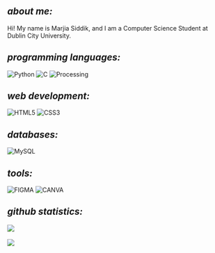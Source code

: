 ## <i>about me:</i>
Hi! My name is Marjia Siddik, and I am a Computer Science Student at Dublin City University. <br>

## <i> programming languages:</i>
![Python](https://img.shields.io/badge/python-3670A0?style=for-the-badge&logo=python&logoColor=ffdd54) 
![C](https://img.shields.io/badge/C-00599C?style=for-the-badge&logo=c&logoColor=white)
![Processing](https://img.shields.io/badge/Processing-00599C?style=for-the-badge&logo=c&logoColor=white)

## <i> web development:</i>
![HTML5](https://img.shields.io/badge/html5-%23E34F26.svg?style=for-the-badge&logo=html5&logoColor=white) 
![CSS3](https://img.shields.io/badge/css3-%231572B6.svg?style=for-the-badge&logo=css3&logoColor=white)

## <i> databases:</i>
![MySQL](https://img.shields.io/badge/MySQL-005C84?style=for-the-badge&logo=mysql&logoColor=white)

## <i>tools:</i>
![FIGMA](https://img.shields.io/badge/Figma-F24E1E?style=for-the-badge&logo=figma&logoColor=white)
![CANVA](https://img.shields.io/badge/Canva-%2300C4CC.svg?&style=for-the-badge&logo=Canva&logoColor=white)

## <i>github statistics:</i>
![](https://github-readme-stats.vercel.app/api?username=marjiasdk&theme=maroongold)<br></br>
![](https://github-readme-streak-stats.herokuapp.com/?user=marjiasdk&theme=maroongold&hide_border=false)
